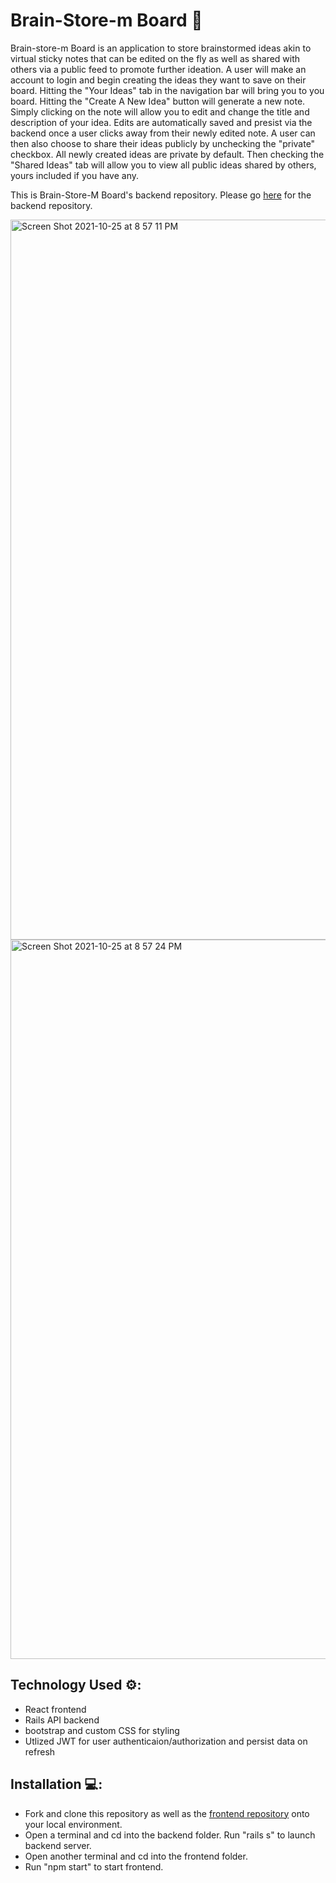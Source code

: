 # Brain-Store-m Board 📝

Brain-store-m Board is an application to store brainstormed ideas akin to virtual sticky notes that can be edited on the fly as well as shared with others via a public feed to promote further ideation. A user will make an account to login and begin creating the ideas they want to save on their board. Hitting the "Your Ideas" tab in the navigation bar will bring you to you board. Hitting the "Create A New Idea" button will generate a new note. Simply clicking on the note will allow you to edit and change the title and description of your idea. Edits are automatically saved and presist via the backend once a user clicks away from their newly edited note. A user can then also choose to share their ideas publicly by unchecking the "private" checkbox. All newly created ideas are private by default. Then checking the "Shared Ideas" tab will allow you to view all public ideas shared by others, yours included if you have any.

This is Brain-Store-M Board's backend repository. Please go [here](https://github.com/pastasauce59/brain-store-m-board_frontend) for the backend repository.

<img width="1152" alt="Screen Shot 2021-10-25 at 8 57 11 PM" src="https://user-images.githubusercontent.com/79714290/138790873-98ef790c-0db7-4f1c-a6a5-40995c8a190a.png">

<img width="1151" alt="Screen Shot 2021-10-25 at 8 57 24 PM" src="https://user-images.githubusercontent.com/79714290/138790878-551c2e6c-62ad-42dc-a121-69b49f56a2b6.png">

## Technology Used ⚙️:
- React frontend
- Rails API backend
- bootstrap and custom CSS for styling
- Utlized JWT for user authenticaion/authorization and persist data on refresh

## Installation 💻:
- Fork and clone this repository as well as the [frontend repository](https://github.com/pastasauce59/brain-store-m-board_frontend) onto your local environment.
- Open a terminal and cd into the backend folder. Run "rails s" to launch backend server.
- Open another terminal and cd into the frontend folder.
- Run "npm start" to start frontend. 